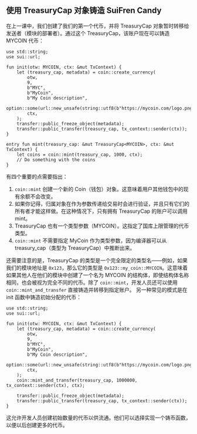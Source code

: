 ## 使用 TreasuryCap 对象铸造 SuiFren Candy

在上一课中，我们创建了我们的第一个代币，并将 TreasuryCap 对象暂时转移给发送者（模块的部署者）。通过这个 TreasuryCap，该账户现在可以铸造 MYCOIN 代币：

```move
use std::string;
use sui::url;

fun init(otw: MYCOIN, ctx: &mut TxContext) {
    let (treasury_cap, metadata) = coin::create_currency(
        otw,
        9,
        b"MYC",
        b"MyCoin",
        b"My Coin description",
        option::some(url::new_unsafe(string::utf8(b"https://mycoin.com/logo.png"))),
        ctx,
    );
    transfer::public_freeze_object(metadata);
    transfer::public_transfer(treasury_cap, tx_context::sender(ctx));
}

entry fun mint(treasury_cap: &mut TreasuryCap<MYCOIN>, ctx: &mut TxContext) {
    let coins = coin::mint(treasury_cap, 1000, ctx);
    // Do something with the coins
}
```
有四个重要的点需要指出：

1. `coin::mint` 创建一个新的 Coin（钱包）对象。这意味着用户其他钱包中的现有余额不会改变。
2. 如果你记得，归属对象在作为参数传递给交易时会进行验证，并且只有它们的所有者才能这样做。在这种情况下，只有拥有 TreasuryCap<MYCOIN> 的账户可以调用 mint。
3. TreasuryCap 也有一个类型参数（MYCOIN）。这指定了国库上限管理的代币类型。
4. `coin::mint` 不需要指定 MyCoin 作为类型参数，因为编译器可以从 treasury_cap（类型为 TreasuryCap<MYCOIN>）中推断出来。

还需要注意的是，TreasuryCap 的类型是一个完全限定的类型名——例如，如果我们的模块地址是 `0x123`，那么它的类型是 `0x123::my_coin::MYCOIN`。这意味着如果其他人在他们的模块中创建了一个名为 MYCOIN 的结构体，即使结构体名称相同，也会被视为完全不同的代币。除了 `coin::mint`，开发人员还可以使用 `coin::mint_and_transfer` 直接铸造并转移到指定账户。
另一种常见的模式是在 init 函数中铸造初始分配的代币：

```move
use std::string;
use sui::url;

fun init(otw: MYCOIN, ctx: &mut TxContext) {
    let (treasury_cap, metadata) = coin::create_currency(
        otw,
        9,
        b"MYC",
        b"MyCoin",
        b"My Coin description",                       
        option::some(url::new_unsafe(string::utf8(b"https://mycoin.com/logo.png"))),
        ctx,
    );
    coin::mint_and_transfer(treasury_cap, 1000000, tx_context::sender(ctx), ctx);
    
    transfer::public_freeze_object(metadata);
    transfer::public_transfer(treasury_cap, tx_context::sender(ctx));
}
```
这允许开发人员创建初始数量的代币以供流通。他们可以选择实现一个铸币函数，以便以后创建更多的代币。